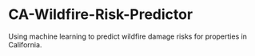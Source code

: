 # CA-Wildfire-Risk-Predictor
Using machine learning to predict wildfire damage risks for properties in California.
